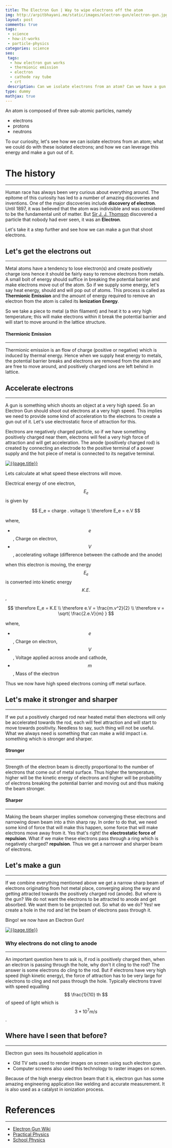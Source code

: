 ```yaml
---
title: The Electron Gun | Way to wipe electrons off the atom
img: http://arpitbhayani.me/static/images/electron-gun/electron-gun.jpg
layout: post
comments: true
tags:
 - science
 - how-it-works
 - particle-physics
categories: science
seo:
 tags:
  - how electron gun works
  - thermionic emission
  - electron
  - cathode ray tube
  - crt
 description: Can we isolate electrons from an atom? Can we have a gun that shoot electrons? Evidently we had such thing in our homes. Let's find out how, where and what!
type: dummy
mathjax: true
---
```


An atom is composed of three sub-atomic particles, namely

- electrons
- protons
- neutrons

To our curiosity, let's see how we can isolate electrons from an atom; what we could do with these isolated electrons; and how we can leverage this energy and make a gun out of it.

# The history
--------------------------------------------------
Human race has always been very curious about everything around. The epitome of this curiosity has led to a number of amazing discoveries and inventions. One of the major discoveries include __discovery of electron__. Until 1897, it was believed that the atom was indivisible and was considered to be the fundamental unit of matter. But [Sir J. J. Thomson](https://en.wikipedia.org/wiki/J._J._Thomson) discovered a particle that nobody had ever seen, it was an __Electron__.

Let's take it a step further and see how we can make a gun that shoot electrons.


## Let's get the electrons out
--------------------------------------------------
Metal atoms have a tendency to lose electron(s) and create positively charge ions hence it should be fairly easy to remove electrons from metals. A small bolt of energy should suffice in breaking the potential barrier and make electrons move out of the atom. So if we supply some energy, let's say heat energy, should and will pop out of atoms. This process is called as __Thermionic Emission__ and the amount of energy required to remove an electron from the atom is called its __Ionization Energy__.

So we take a piece to metal (a thin filament) and heat it to a very high temperature; this will make electrons within it break the potential barrier and will start to move around in the lattice structure.

#### Thermionic Emission
--------------------------------------------------
Thermionic emission is an flow of charge (positive or negative) which is induced by thermal energy. Hence when we supply heat energy to metals, the potential barrier breaks and electrons are removed from the atom and are free to move around, and positively charged ions are left behind in lattice.

## Accelerate electrons
--------------------------------------------------
A gun is something which shoots an object at a very high speed. So an Electron Gun should shoot out electrons at a very high speed. This implies we need to provide some kind of acceleration to the electrons to create a gun out of it. Let's use electrostatic force of attraction for this.

Electrons are negatively charged particle, so if we have something positively charged near them, electrons will feel a very high force of attraction and will get acceleration. The anode (positively charged rod) is created by connecting an electrode to the positive terminal of a power supply and the hot piece of metal is connected to its negative terminal.

<a href="/static/images/electron-gun/accelerating-electrons.jpg" data-lightbox="/static/images/electron-gun/accelerating-electrons.jpg" data-title="{{page.title}}">
    <img class="ui large centered stylish image" src='/static/images/electron-gun/accelerating-electrons.jpg' alt='{{page.title}}'/>
</a>

Lets calculate at what speed these electrons will move.

Electrical energy of one electron, $$ E_e $$ is given by

$$
    E_e = charge . voltage \\
    \therefore E_e = e.V
$$

where,

- $$ e $$, Charge on electron,
- $$ V $$, accelerating voltage (difference between the cathode and the anode)

when this electron is moving, the energy $$ E_e $$ is converted into kinetic energy $$ K.E. $$,

$$
    \therefore E_e = K.E \\
    \therefore e.V = \frac{m.v^2}{2} \\
    \therefore v = \sqrt{ \frac{2.e.V}{m} }
$$

where,

- $$ e $$, Charge on electron,
- $$ V $$, Voltage applied across anode and cathode,
- $$ m $$, Mass of the electron

Thus we now have high speed electrons coming off metal surface.

## Let's make it stronger and sharper
---------------------------------------------------
If we put a positively charged rod near heated metal then electrons will only be accelerated towards the rod, each will feel attraction and will start to move towards positivity. Needless to say, such thing will not be useful. What we always need is something that can make a wild impact i.e. something which is stronger and sharper.

#### Stronger
---------------------------------------------------
Strength of the electron beam is directly proportional to the number of electrons that come out of metal surface. Thus higher the temperature, higher will be the kinetic energy of electrons and higher will be probability of electrons breaking the potential barrier and moving out and thus making the beam stronger.

#### Sharper
---------------------------------------------------
Making the beam sharper implies somehow converging these electrons and narrowing down beam into a thin sharp ray. In order to do that, we need some kind of force that will make this happen, some force that will make electrons move away from it. Yes that's right! the __electrostatic force of repulsion__. What if we make these electrons pass through a ring which is negatively charged? __repulsion__. Thus we get a narrower and sharper beam of electrons.

## Let's make a gun
---------------------------------------------------
If we combine everything mentioned above we get a narrow sharp beam of electrons originating from hot metal place, converging along the way and getting attracted towards the positively charged rod (anode). But where is the gun? We do not want the electrons to be attracted to anode and get absorbed. We want them to be projected out. So what do we do? Yes! we create a hole in the rod and let the beam of electrons pass through it.

Bingo! we now have an Electron Gun!

<a href="/static/images/electron-gun/electron-gun-working.jpg" data-lightbox="/static/images/electron-gun/electron-gun-working.jpg" data-title="{{page.title}}">
    <img class="ui large centered stylish image" src='/static/images/electron-gun/electron-gun-working.jpg' alt='{{page.title}}'/>
</a>

### Why electrons do not cling to anode
---------------------------------------------------
An important question here to ask is, if rod is positively charged then, when an electron is passing through the hole, why don't it cling to the rod? The answer is some electrons do cling to the rod. But if electrons have very high speed (high kinetic energy), the force of attraction has to be very large for electrons to cling and not pass through the hole. Typically electrons travel with speed equalling $$ \frac{1}{10} th $$ of speed of light which is $$ 3 * 10^7 m/s $$.

## Where have I seen that before?
---------------------------------------------------
Electron gun sees its household application in

- Old TV sets used to render images on screen using such electron gun.
- Computer screens also used this technology to raster images on screen.

Because of the high energy electron beam that it is, electron gun has some amazing engineering application like welding and accurate measurement. It is also used as a catalyst in ionization process.

# References
----------------------------------------------------
- [Electron Gun Wiki](https://en.wikipedia.org/wiki/Electron_gun)
- [Practical Physics](http://www.nuffieldfoundation.org/practical-physics/electron-guns)
- [School Physics](http://www.schoolphysics.co.uk/age14-16/Atomic%20physics/text/Electron_gun/index.html)
